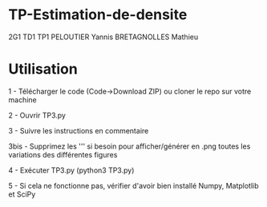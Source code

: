 # TP-Estimation-de-densite
2G1 TD1 TP1 PELOUTIER Yannis BRETAGNOLLES Mathieu

# Utilisation 
1 - Télécharger le code (Code->Download ZIP) ou cloner le repo sur votre machine

2 - Ouvrir TP3.py

3 - Suivre les instructions en commentaire

3bis - Supprimez les ''' si besoin pour afficher/générer en .png toutes les variations des différentes figures

4 - Exécuter TP3.py (python3 TP3.py)

5 - Si cela ne fonctionne pas, vérifier d'avoir bien installé Numpy, Matplotlib et SciPy
